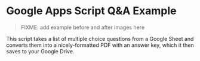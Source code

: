 # Google Apps Script Q&A Example

> FIXME: add example before and after images here

This script takes a list of multiple choice questions from a Google Sheet and converts them into a nicely-formatted PDF with an answer key, which it then saves to your Google Drive.
